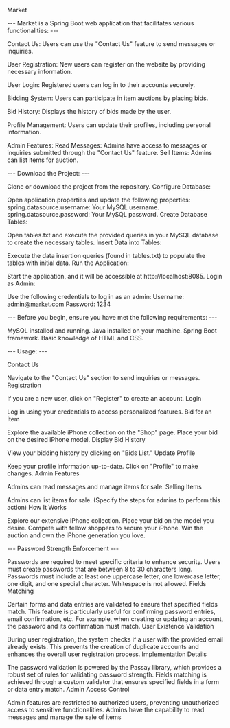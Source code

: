 Market

--- Market is a Spring Boot web application that facilitates various functionalities: ---

Contact Us: Users can use the "Contact Us" feature to send messages or inquiries.

User Registration: New users can register on the website by providing necessary information.

User Login: Registered users can log in to their accounts securely.

Bidding System: Users can participate in item auctions by placing bids.

Bid History: Displays the history of bids made by the user.

Profile Management: Users can update their profiles, including personal information.

Admin Features:
Read Messages:
Admins have access to messages or inquiries submitted through the "Contact Us" feature.
Sell Items:
Admins can list items for auction.


--- Download the Project: ---

Clone or download the project from the repository.
Configure Database:

Open application.properties and update the following properties:
spring.datasource.username: Your MySQL username.
spring.datasource.password: Your MySQL password.
Create Database Tables:

Open tables.txt and execute the provided queries in your MySQL database to create the necessary tables.
Insert Data into Tables:

Execute the data insertion queries (found in tables.txt) to populate the tables with initial data.
Run the Application:

Start the application, and it will be accessible at http://localhost:8085.
Login as Admin:

Use the following credentials to log in as an admin:
Username: admin@market.com
Password: 1234

--- Before you begin, ensure you have met the following requirements: ---

MySQL installed and running.
Java installed on your machine.
Spring Boot framework.
Basic knowledge of HTML and CSS.

--- Usage: ---

Contact Us

Navigate to the "Contact Us" section to send inquiries or messages.
Registration

If you are a new user, click on "Register" to create an account.
Login

Log in using your credentials to access personalized features.
Bid for an Item

Explore the available iPhone collection on the "Shop" page.
Place your bid on the desired iPhone model.
Display Bid History

View your bidding history by clicking on "Bids List."
Update Profile

Keep your profile information up-to-date. Click on "Profile" to make changes.
Admin Features

Admins can read messages and manage items for sale.
Selling Items

Admins can list items for sale. (Specify the steps for admins to perform this action)
How It Works

Explore our extensive iPhone collection.
Place your bid on the model you desire.
Compete with fellow shoppers to secure your iPhone.
Win the auction and own the iPhone generation you love.

--- Password Strength Enforcement ---

Passwords are required to meet specific criteria to enhance security.
Users must create passwords that are between 8 to 30 characters long.
Passwords must include at least one uppercase letter, one lowercase letter, one digit, and one special character.
Whitespace is not allowed.
Fields Matching

Certain forms and data entries are validated to ensure that specified fields match.
This feature is particularly useful for confirming password entries, email confirmation, etc.
For example, when creating or updating an account, the password and its confirmation must match.
User Existence Validation

During user registration, the system checks if a user with the provided email already exists.
This prevents the creation of duplicate accounts and enhances the overall user registration process.
Implementation Details

The password validation is powered by the Passay library, which provides a robust set of rules for validating password strength.
Fields matching is achieved through a custom validator that ensures specified fields in a form or data entry match.
Admin Access Control

Admin features are restricted to authorized users, preventing unauthorized access to sensitive functionalities.
Admins have the capability to read messages and manage the sale of items





